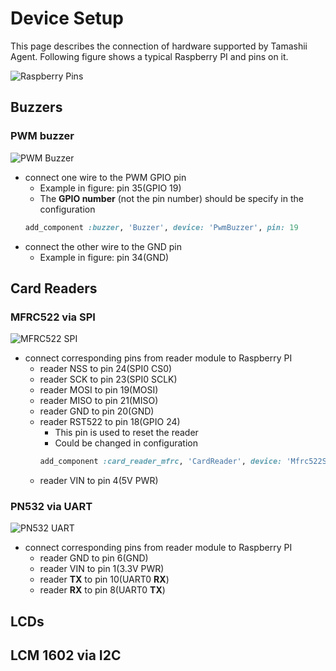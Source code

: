 Device Setup
===

This page describes the connection of hardware supported by Tamashii Agent.
Following figure shows a typical Raspberry PI and pins on it. 

![Raspberry Pins](https://tamashii.io/images/devices/rpi_pins.png)

## Buzzers

### PWM buzzer

![PWM Buzzer](https://tamashii.io/images/devices/pwm_buzzer.jpg)

- connect one wire to the PWM GPIO pin
    - Example in figure: pin 35(GPIO 19)
    - The **GPIO number** (not the pin number) should be specify in the configuration
    ```ruby
    add_component :buzzer, 'Buzzer', device: 'PwmBuzzer', pin: 19
    ```
- connect the other wire to the GND pin
    - Example in figure: pin 34(GND)

## Card Readers

### MFRC522 via SPI

![MFRC522 SPI](https://tamashii.io/images/devices/mfrc522_spi.jpg)
- connect corresponding pins from reader module to Raspberry PI
    - reader NSS to pin 24(SPI0 CS0)
    - reader SCK to pin 23(SPI0 SCLK)
    - reader MOSI to pin 19(MOSI)
    - reader MISO to pin 21(MISO)
    - reader GND to pin 20(GND)
    - reader RST522 to pin 18(GPIO 24)
        - This pin is used to reset the reader
        - Could be changed in configuration
        ```ruby
        add_component :card_reader_mfrc, 'CardReader', device: 'Mfrc522Spi', reset_pin: 24
        ```
    - reader VIN to pin 4(5V PWR)

### PN532 via UART

![PN532 UART](https://tamashii.io/images/devices/pn532_uart.jpg)
- connect corresponding pins from reader module to Raspberry PI
    - reader GND to pin 6(GND)
    - reader VIN to pin 1(3.3V PWR)
    - reader **TX** to pin 10(UART0 **RX**)
    - reader **RX** to pin 8(UART0 **TX**)

## LCDs

## LCM 1602 via I2C
